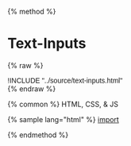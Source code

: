 
{% method %}
# Text-Inputs
{% raw %}
<div class='styleguidebody'>
<style>
@import url('https://fonts.googleapis.com/css?family=Overpass:100,100i,200,200i,300,300i,400,400i,600,600i,700,700i,800,800i,900,900i&subset=latin-ext');
.styleguidebody {
  font-family: "Overpass", sans-serif;
}
</style>
!INCLUDE "../source/text-inputs.html"

</div>
{% endraw %}

{% common %}
HTML, CSS, & JS

{% sample lang="html" %}
[import](../source/text-inputs.html)




{% endmethod %}
